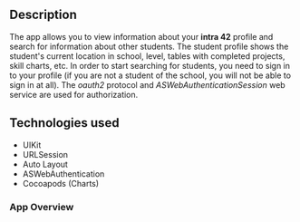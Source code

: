 ## Description
The app allows you to view information about your **intra 42** profile and search for information about other students.
The student profile shows the student's current location in school, level, tables with completed projects, skill charts, etc.
In order to start searching for students, you need to sign in to your profile (if you are not a student of the school, you will not be able to sign in at all).
The *oauth2* protocol and *ASWebAuthenticationSession* web service are used for authorization.

## Technologies used
- UIKit
- URLSession
- Auto Layout
- ASWebAuthentication
- Cocoapods (Charts)

### App Overview
<p align="center">

</p>
